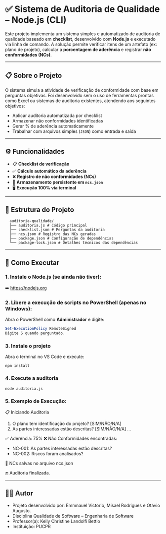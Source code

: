 # ✅ Sistema de Auditoria de Qualidade – Node.js (CLI)

Este projeto implementa um sistema simples e automatizado de auditoria de qualidade baseado em **checklist**, desenvolvido com **Node.js** e executado via linha de comando. A solução permite verificar itens de um artefato (ex: plano de projeto), calcular a **porcentagem de aderência** e registrar **não conformidades (NCs)**.

---

## 📋 Sobre o Projeto

O sistema simula a atividade de verificação de conformidade com base em perguntas objetivas. Foi desenvolvido sem o uso de ferramentas prontas como Excel ou sistemas de auditoria existentes, atendendo aos seguintes objetivos:

- Aplicar auditoria automatizada por checklist
- Armazenar não conformidades identificadas
- Gerar % de aderência automaticamente
- Trabalhar com arquivos simples (`JSON`) como entrada e saída

---

## ⚙️ Funcionalidades

- 📋 **Checklist de verificação**
- ✅ **Cálculo automático da aderência**
- ❌ **Registro de não conformidades (NCs)**
- 💾 **Armazenamento persistente em `ncs.json`**
- 🖥️ **Execução 100% via terminal**

---

## 📂 Estrutura do Projeto
```
  auditoria-qualidade/
  ├── auditoria.js # Código principal
  ├── checklist.json # Perguntas da auditoria
  ├── ncs.json # Registro das NCs geradas
  ├── package.json # Configuração de dependências
  └── package-lock.json # Detalhes técnicos das dependências
```

---

## 🚀 Como Executar

### 1. Instale o Node.js (se ainda não tiver):
➡️ https://nodejs.org


### 2. Libere a execução de scripts no PowerShell (apenas no Windows):

Abra o PowerShell como **Administrador** e digite:

```powershell
Set-ExecutionPolicy RemoteSigned
Digite S quando perguntado.
```

### 3. Instale o projeto

Abra o terminal no VS Code e execute:

```
npm install
```
### 4. Execute a auditoria
```
node auditoria.js
```
### 5. Exemplo de Execução:

📋 Iniciando Auditoria

1. O plano tem identificação do projeto? [SIM/NÃO/N/A]
2. As partes interessadas estão descritas? [SIM/NÃO/N/A]
...

✅ Aderência: 75%
❌ Não Conformidades encontradas:
- NC-001: As partes interessadas estão descritas?
- NC-002: Riscos foram analisados?

💾 NCs salvas no arquivo ncs.json

🔚 Auditoria finalizada.

---

## 👨‍💼 Autor
- Projeto desenvolvido por: Emmnauel Victorio, Misael Rodrigues e Otávio Augusto.
- Disciplina Qualidade de Software – Engenharia de Software
- Professor(a): Kelly Christine Landolfi Bettio
- Instituição: PUCPR





